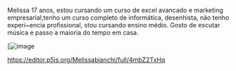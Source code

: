 Melissa 
17 anos,
estou cursando um curso de excel avancado e marketing empresarial,tenho um curso completo de informática,
desenhista,
não tenho experi~encia profissional,
stou cursando ensino médio.
Gosto de escutar música e passo a maioria do tempo em casa.





[![image](https://github.com/Melissabianchi/Melissabianchi/assets/169854245/82374fcd-f131-4aed-9531-a6ad9dfdc1db)









https://editor.p5js.org/Melissabianchi/full/4mbZ2TxHq
